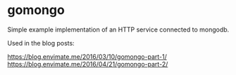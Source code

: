 # gomongo

Simple example implementation of an HTTP service connected to mongodb.

Used in the blog posts:

https://blog.envimate.me/2016/03/10/gomongo-part-1/
https://blog.envimate.me/2016/04/21/gomongo-part-2/
